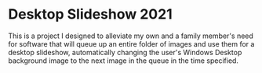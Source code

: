 # Desktop Slideshow 2021

This is a project I designed to alleviate my own and a family member's need for software that will queue up an entire folder of images and use them for a desktop slideshow, automatically changing the user's Windows Desktop background image to the next image in the queue in the time specified.
